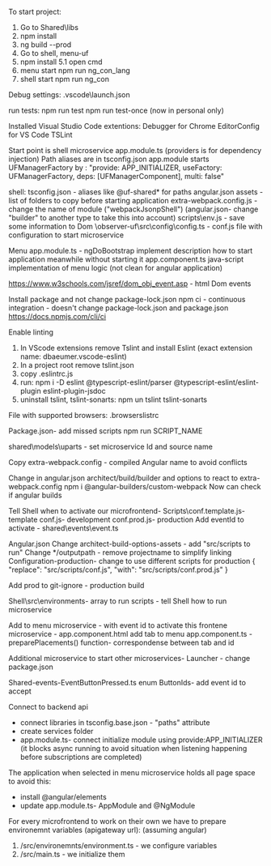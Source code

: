 To start project:
1. Go to Shared\libs
2. npm install
3. ng build --prod
4. Go to shell, menu-uf
5. npm install
5.1 open cmd
6. menu start npm run ng_con_lang
7. shell start npm run ng_con

Debug settings:
.vscode\launch.json

run tests:
npm run test
npm run test-once (now in personal only)

Installed Visual Studio Code extentions:
Debugger for Chrome
EditorConfig for VS Code
TSLint

Start point is shell microservice app.module.ts (providers is for dependency injection)
Path aliases are in tsconfig.json 
app.module starts UFManagerFactory by :
"provide: APP_INITIALIZER, useFactory: UFManagerFactory, deps: [UFManagerComponent], multi: false"

shell:
tsconfig.json - aliases like @uf-shared* for paths
angular.json assets - list of folders to copy before starting application
extra-webpack.config.js - change the name of module ("webpackJsonpShell") (angular.json- change "builder" to another type to take this into account)
scripts\env.js - save some information to Dom
\observer-uf\src\config\config.ts - conf.js file with configuration to start microservice

Menu
app.module.ts - ngDoBootstrap implement description how to start application
meanwhile without starting it
app.component.ts
java-script implementation of menu logic (not clean for angular application)

https://www.w3schools.com/jsref/dom_obj_event.asp - html Dom events

Install package and not change package-lock.json
npm ci - continuous integration - doesn't change package-lock.json and package.json
https://docs.npmjs.com/cli/ci

Enable linting
1. In VScode extensions remove Tslint and install Eslint (exact extension name: dbaeumer.vscode-eslint)
2. In a project root remove tslint.json
3. copy .eslintrc.js
4. run: npm i -D eslint @typescript-eslint/parser @typescript-eslint/eslint-plugin eslint-plugin-jsdoc
5. uninstall tslint, tslint-sonarts: npm un tslint tslint-sonarts

File with supported browsers:
.browserslistrc

Package.json- add missed scripts
npm run SCRIPT_NAME

shared\models\uparts - set microservice Id and source name

Copy extra-webpack.config - compiled Angular name to avoid conflicts

Change in angular.json architect/build/builder and options to react to extra-webpack.config
npm i @angular-builders/custom-webpack
Now can check if angular builds

Tell Shell when to activate our microfrontend- 
Scripts\conf.template.js- template
conf.js- development
conf.prod.js- production
Add eventId to activate - shared\events\event.ts

Angular.json
Change architect-build-options-assets - add "src/scripts to run"
Change  */outputpath - remove projectname to simplify linking
Configuration-production- change to use different scripts for production
  {
                  "replace": "src/scripts/conf.js",
                  "with": "src/scripts/conf.prod.js"
                }

Add prod to git-ignore - production build

Shell\src\environments- array to run scripts - tell Shell how to run microservice

Add to menu microservice - with event id to activate this frontene microservice - app.component.html
add tab to menu
app.component.ts - preparePlacements() function- correspondense between tab and id

Additional microservice to start other microservices- Launcher - change package.json

Shared-events-EventButtonPressed.ts
enum ButtonIds- add event id to accept

Connect to backend api
- connect libraries in tsconfig.base.json - "paths" attribute
- create services folder
- app.module.ts- connect initialize module using provide:APP_INITIALIZER (it blocks async running to avoid
situation when listening happening before subscriptions are completed)

The application when selected in menu microservice holds all page space to avoid this:
- install @angular/elements
- update app.module.ts- AppModule and @NgModule

For every microfrontend to work on their own we have to prepare environemnt variables (apigateway url):
(assuming angular)
1. <microfrotnendPath>/src/environemnts/environment.ts - we configure variables
2. <microfrotnendPath>/src/main.ts - we initialize them